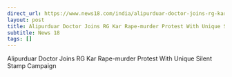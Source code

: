 ```yaml
---
direct_url: https://www.news18.com/india/alipurduar-doctor-joins-rg-kar-rape-murder-protest-with-unique-silent-stamp-campaign-9041322.html
layout: post
title: Alipurduar Doctor Joins RG Kar Rape-murder Protest With Unique Silent Stamp Campaign
subtitle: News 18
tags: []
---
```


Alipurduar Doctor Joins RG Kar Rape-murder Protest With Unique Silent Stamp Campaign
